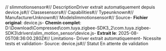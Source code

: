 // slimmotionsensor#// DescriptionDriver extrait automatiquement depuis device.js#// Classesensors#// Capabilities#// Typeunknown#// ManufacturerUnknown#// Modelslimmotionsensor#// Source- **Fichier original**: device.js- **Chemin complet**: D:\Download\Compressed\com.tuya.zigbee-SDK3_2\com.tuya.zigbee-SDK3\drivers\slim_motion_sensor\device.js- **Extrait le**: 2025-08-05T08:36:00.280Z#// Limitations- Driver extrait automatiquement- Ncessite tests et validation- Source: device.js#// Statut En attente de validation